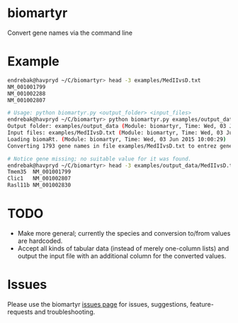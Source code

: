 # biomartyr
Convert gene names via the command line

# Example

```bash
endrebak@havpryd ~/C/biomartyr> head -3 examples/MedIIvsD.txt
NM_001001799
NM_001002288
NM_001002807

# Usage: python biomartyr.py <output_folder> <input_files>
endrebak@havpryd ~/C/biomartyr> python biomartyr.py examples/output_data examples/MedIIvsD.txt
Output folder: examples/output_data (Module: biomartyr, Time: Wed, 03 Jun 2015 10:00:28)
Input files: examples/MedIIvsD.txt (Module: biomartyr, Time: Wed, 03 Jun 2015 10:00:28)
Loading biomaRt. (Module: biomartyr, Time: Wed, 03 Jun 2015 10:00:29)
Converting 1793 gene names in file examples/MedIIvsD.txt to entrez gene ID (Module: biomartyr, Time: Wed, 03 Jun 2015 10:00:34)

# Notice gene missing; no suitable value for it was found.
endrebak@havpryd ~/C/biomartyr> head -3 examples/output_data/MedIIvsD.txt
Tmem35	NM_001001799
Clic1	NM_001002807
Rasl11b	NM_001002830
```

# TODO

* Make more general; currently the species and conversion to/from values are hardcoded.
* Accept all kinds of tabular data (instead of merely one-column lists) and output the input file with an additional column for the converted values.

# Issues

Please use the biomartyr [issues page](https://github.com/endrebak/biomartyr/issues) for issues, suggestions, feature-requests and troubleshooting.
